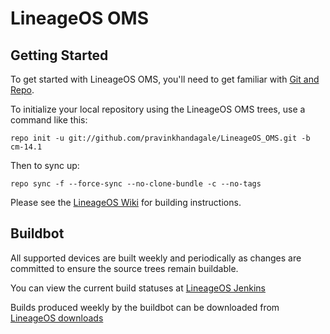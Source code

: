 LineageOS OMS
===========

Getting Started
---------------

To get started with LineageOS OMS, you'll need to get
familiar with [Git and Repo](https://source.android.com/source/using-repo.html).

To initialize your local repository using the LineageOS OMS trees, use a command like this:

    repo init -u git://github.com/pravinkhandagale/LineageOS_OMS.git -b cm-14.1

Then to sync up:

    repo sync -f --force-sync --no-clone-bundle -c --no-tags

Please see the [LineageOS Wiki](https://wiki.lineageos.org/) for building instructions.


Buildbot
--------

All supported devices are built weekly and periodically as changes are committed to ensure the source trees remain buildable.

You can view the current build statuses at [LineageOS Jenkins](https://jenkins.lineageos.org/)

Builds produced weekly by the buildbot can be downloaded from [LineageOS downloads](https://download.lineageos.org/)
